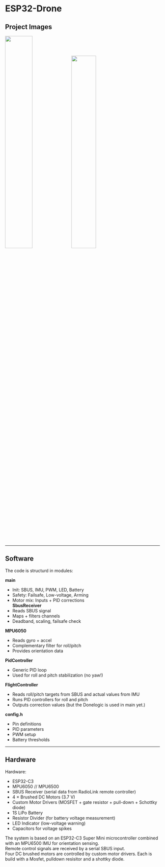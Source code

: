 # ESP32-Drone
## Project Images

<img src="https://github.com/user-attachments/assets/cf23a34f-e862-4f0b-bad8-c11b40a29237" width="42%" />

<img src="https://github.com/user-attachments/assets/04512347-8bc8-4630-acfe-72a15ddec1d4" width="40%" /> 


---
## Software
The code is structurd in modules:

**main**  
- Init: SBUS, IMU, PWM, LED, Battery  
- Safety: Failsafe, Low-voltage, Arming  
- Motor mix: Inputs + PID corrections  
**SbusReceiver**  
- Reads SBUS signal  
- Maps + filters channels  
- Deadband, scaling, failsafe check  

**MPU6050**  
- Reads gyro + accel  
- Complementary filter for roll/pitch  
- Provides orientation data  

**PidController**  
- Generic PID loop  
- Used for roll and pitch stabilization  (no yaw!)

**FlightController**  
- Reads roll/pitch targets from SBUS and actual values from IMU  
- Runs PID controllers for roll and pitch  
- Outputs correction values (but the Donelogic is used in main yet.)

**config.h**  
- Pin definitions  
- PID parameters  
- PWM setup  
- Battery thresholds 

---
## Hardware

Hardware:  
- ESP32-C3  
- MPU6050 // MPU6500  
- SBUS Receiver (serial data from RadioLink remote controller)  
- 4 × Brushed DC Motors (3.7 V)  
- Custom Motor Drivers (MOSFET + gate resistor + pull-down + Schottky diode)  
- 1S LiPo Battery  
- Resistor Divider (for battery voltage measurement)  
- LED Indicator (low-voltage warning)  
- Capacitors for voltage spikes  

The system is based on an ESP32-C3 Super Mini microcontroller combined with an MPU6500 IMU for orientation sensing.  
Remote control signals are received by a serial SBUS input.  
Four DC brushed motors are controlled by custom motor drivers. Each is build with a Mosfet, pulldown resisitor and a shottky diode. 

